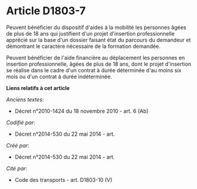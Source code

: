 # Article D1803-7

Peuvent bénéficier du dispositif d'aides à la mobilité les personnes âgées de plus de 18 ans qui justifient d'un projet
d'insertion professionnelle apprécié sur la base d'un dossier faisant état du parcours du demandeur et démontrant le
caractère nécessaire de la formation demandée.

Peuvent bénéficier de l'aide financière au déplacement les personnes en insertion professionnelle, âgées de plus de 18 ans,
dont le projet d'insertion se réalise dans le cadre d'un contrat à durée déterminée d'au moins six mois ou d'un contrat à
durée indéterminée.

**Liens relatifs à cet article**

_Anciens textes_:

  - Décret n°2010-1424 du 18 novembre 2010 - art. 6 (Ab)

_Codifié par_:

  - Décret n°2014-530 du 22 mai 2014 - art.

_Créé par_:

  - Décret n°2014-530 du 22 mai 2014 - art.

_Cité par_:

  - Code des transports - art. D1803-10 (V)
